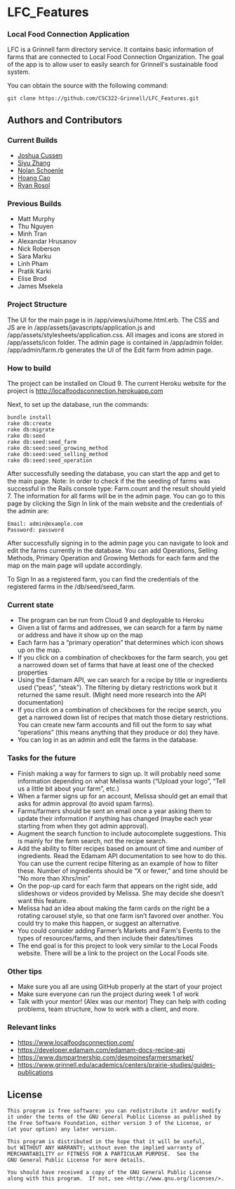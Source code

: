 # LFC_Features
### Local Food Connection Application

LFC is a Grinnell farm directory service. It contains basic information of farms that are connected to Local Food Connection Organization. The goal of the app is to allow user to easily search for Grinnell's sustainable food system.

You can obtain the source with the following command:
```shell
git clone https://github.com/CSC322-Grinnell/LFC_Features.git
```

## Authors and Contributors

### Current Builds

- [Joshua Cussen](https://github.com/nomadicTree)
- [Siyu Zhang](https://github.com/zhangsiyu1103)
- [Nolan Schoenle]()
- [Hoang Cao]()
- [Ryan Rosol]()

### Previous Builds

- Matt Murphy
- Thu Nguyen
- Minh Tran
- Alexandar Hrusanov
- Nick Roberson
- Sara Marku
- Linh Pham
- Pratik Karki
- Elise Brod
- James Msekela


### Project Structure

The UI for the main page is in /app/views/ui/home.html.erb. The CSS and JS are in /app/assets/javascripts/application.js and /app/assets/stylesheets/application.css. All images and icons are stored in /app/assets/icon folder. The admin page is contained in /app/admin folder. /app/admin/farm.rb generates the UI of the Edit farm from admin page.

### How to build

The project can be installed on Cloud 9. The current Heroku website for the project is http://localfoodsconnection.herokuapp.com

Next, to set up the database, run the commands:

```
bundle install
rake db:create
rake db:migrate
rake db:seed
rake db:seed:seed_farm
rake db:seed:seed_growing_method
rake db:seed:seed_selling_method
rake db:seed:seed_operation
```

After successfully seeding the database, you can start the app and get to the main page. 
Note: In order to check if the the seeding of farms was successful in the Rails console type: Farm.count and the result should yield 7. The information for all farms will be in the admin page. You can go to this page by clicking the Sign In link of the main website and the credentials of the admin are:
```
Email: admin@example.com
Password: password
```
After successfully signing in to the admin page you can navigate to look and edit the farms currently in the database. You can add Operations, Selling Methods, Primary Operation and Growing Methods for each farm and the map on the main page will update accordingly. 

To Sign In as a registered farm, you can find the credentials of the registered farms in the /db/seed/seed_farm. 


### Current state
- The program can be run from Cloud 9 and deployable to Heroku
- Given a list of farms and addresses, we can search for a farm by name or address and have it show up on the map
- Each farm has a “primary operation” that determines which icon shows up on the map.
- If you click on a combination of checkboxes for the farm search, you get a narrowed down set of farms that have at least one of the checked properties
- Using the Edamam API, we can search for a recipe by title or ingredients used (“peas”, “steak”). The filtering by dietary restrictions work but it returned the same result. (Might need more research into the API documentation)
- If you click on a combination of checkboxes for the recipe search, you get a narrowed down list of recipes that match those dietary restrictions.
You can create new farm accounts and fill out the form to say what “operations” (this means anything that they produce or do) they have.
- You can log in as an admin and edit the farms in the database.

### Tasks for the future

- Finish making a way for farmers to sign up. It will probably need some information depending on what Melissa wants (“Upload your logo”, “Tell us a little bit about your farm”, etc.)
- When a farmer signs up for an account, Melissa should get an email that asks for admin approval (to avoid spam farms).
- Farms/farmers should be sent an email once a year asking them to update their information if anything has changed (maybe each year starting from when they got admin approval).
- Augment the search function to include autocomplete suggestions. This is mainly for the farm search, not the recipe search.
- Add the ability to filter recipes based on amount of time and number of ingredients. Read the Edamam API documentation to see how to do this. You can use the current recipe filtering as an example of how to filter these. Number of ingredients should be “X or fewer,” and time should be “No more than Xhrs/min”
- On the pop-up card for each farm that appears on the right side, add slideshows or videos provided by Melissa. She may decide she doesn’t want this feature.
- Melissa had an idea about making the farm cards on the right be a rotating carousel style, so that one farm isn’t favored over another. You could try to make this happen, or suggest an alternative. 
- You could consider adding Farmer’s Markets and Farm's Events to the types of resources/farms, and then include their dates/times
- The end goal is for this project to look very similar to the Local Foods website. There will be a link to the project on the Local Foods site.

### Other tips
- Make sure you all are using GitHub properly at the start of your project
- Make sure everyone can run the project during week 1 of work
- Talk with your mentor! (Alex was our mentor) They can help with coding problems, team structure, how to work with a client, and more.


### Relevant links

- https://www.localfoodsconnection.com/
- https://developer.edamam.com/edamam-docs-recipe-api
- https://www.dsmpartnership.com/desmoinesfarmersmarket/
- https://www.grinnell.edu/academics/centers/prairie-studies/guides-publications


## License
```
This program is free software: you can redistribute it and/or modify
it under the terms of the GNU General Public License as published by
the Free Software Foundation, either version 3 of the License, or
(at your option) any later version.

This program is distributed in the hope that it will be useful,
but WITHOUT ANY WARRANTY; without even the implied warranty of
MERCHANTABILITY or FITNESS FOR A PARTICULAR PURPOSE.  See the
GNU General Public License for more details.

You should have received a copy of the GNU General Public License
along with this program.  If not, see <http://www.gnu.org/licenses/>.
```

